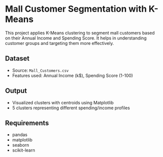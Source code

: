 # Mall Customer Segmentation with K-Means

This project applies K-Means clustering to segment mall customers based on their Annual Income and Spending Score. It helps in understanding customer groups and targeting them more effectively.

## Dataset
- Source: `Mall_Customers.csv`
- Features used: Annual Income (k$), Spending Score (1-100)

## Output
- Visualized clusters with centroids using Matplotlib
- 5 clusters representing different spending/income profiles

## Requirements
- pandas
- matplotlib
- seaborn
- scikit-learn

